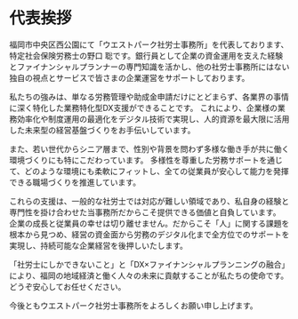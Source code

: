 # 代表挨拶

福岡市中央区西公園にて「ウエストパーク社労士事務所」を代表しております、特定社会保険労務士の野口 聡です。銀行員として企業の資金運用を支えた経験とファイナンシャルプランナーの専門知識を活かし、他の社労士事務所にはない独自の視点とサービスで皆さまの企業運営をサポートしております。

私たちの強みは、単なる労務管理や助成金申請だけにとどまらず、各業界の事情に深く特化した業務特化型DX支援ができることです。
これにより、企業様の業務効率化や制度運用の最適化をデジタル技術で実現し、人的資源を最大限に活用した未来型の経営基盤づくりをお手伝いしています。

また、若い世代からシニア層まで、性別や背景を問わず多様な働き手が共に働く環境づくりにも特にこだわっています。
多様性を尊重した労務サポートを通じて、どのような環境にも柔軟にフィットし、全ての従業員が安心して能力を発揮できる職場づくりを推進しています。

これらの支援は、一般的な社労士では対応が難しい領域であり、私自身の経験と専門性を掛け合わせた当事務所だからこそ提供できる価値と自負しています。
企業の成長と従業員の幸せは切り離せません。だからこそ「人」に関する課題を根本から見つめ、経営の資金面から労務のデジタル化まで全方位でのサポートを実現し、持続可能な企業経営を後押しいたします。

「社労士にしかできないこと」と「DX×ファイナンシャルプランニングの融合」により、福岡の地域経済と働く人々の未来に貢献することが私たちの使命です。
どうぞ安心してお任せください。

今後ともウエストパーク社労士事務所をよろしくお願い申し上げます。